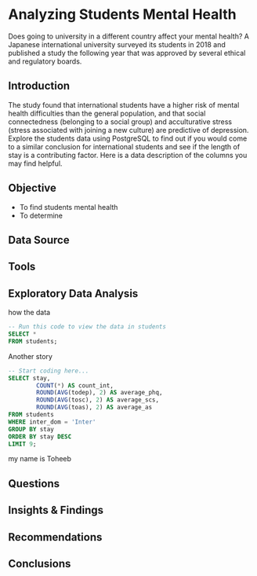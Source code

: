 # Analyzing Students Mental Health
Does going to university in a different country affect your mental health? A Japanese international university surveyed its students in 2018 and published a study the following year that was approved by several ethical and regulatory boards.


## Introduction
The study found that international students have a higher risk of mental health difficulties than the general population, and that social connectedness (belonging to a social group) and acculturative stress (stress associated with joining a new culture) are predictive of depression.
Explore the students data using PostgreSQL to find out if you would come to a similar conclusion for international students and see if the length of stay is a contributing factor.
Here is a data description of the columns you may find helpful.

## Objective
- To find students mental health
- To determine
  
## Data Source


## Tools

## Exploratory Data Analysis
how the data
```sql
-- Run this code to view the data in students
SELECT * 
FROM students;
```

Another story
```sql
-- Start coding here...
SELECT stay,
		COUNT(*) AS count_int,
		ROUND(AVG(todep), 2) AS average_phq,
		ROUND(AVG(tosc), 2) AS average_scs,
		ROUND(AVG(toas), 2) AS average_as
FROM students
WHERE inter_dom = 'Inter'
GROUP BY stay
ORDER BY stay DESC
LIMIT 9;

```
my name is Toheeb
## Questions

## Insights & Findings
## Recommendations
## Conclusions


